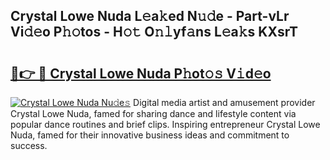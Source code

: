 ## Crystal Lowe Nuda L𝚎a𝚔ed N𝚞𝚍e - Part-vLr Vi𝚍𝚎o P𝚑𝚘tos - H𝚘𝚝 O𝚗𝚕yf𝚊ns L𝚎a𝚔s KXsrT

# <h2><a href="http://kf1pvu3.oniu.top/?m=Crystal+Lowe+Nuda">🔗👉 🔴 Crystal Lowe Nuda P𝚑ot𝚘𝚜 V𝚒d𝚎o</a></h2>

[![Crystal Lowe Nuda Nu𝚍e𝚜](https://i.imgur.com/0qMVB7G.gif)](http://kf1pvu3.oniu.top/?m=Crystal+Lowe+Nuda)
Digital media artist and amusement provider Crystal Lowe Nuda, famed for sharing dance and lifestyle content via popular dance routines and brief clips. Inspiring entrepreneur Crystal Lowe Nuda, famed for their innovative business ideas and commitment to success.  
